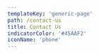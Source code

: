 ```yaml
---
templateKey: 'generic-page'
path: /contact-us
title: Contact Us
indicatorColor: '#45AAF2'
iconName: 'phone'
---
```

